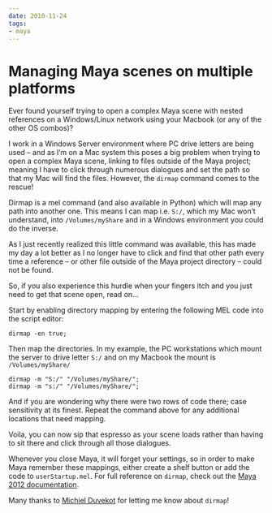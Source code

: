 ```yaml
---
date: 2010-11-24
tags:
- maya
---
```


# Managing Maya scenes on multiple platforms

Ever found yourself trying to open a complex Maya scene with nested references on a Windows/Linux network using your Macbook (or any of the other OS combos)?

<!-- more -->

I work in a Windows Server environment where PC drive letters are being used – and as I’m on a Mac system this poses a big problem when trying to open a complex Maya scene, linking to files outside of the Maya project; meaning I have to click through numerous dialogues and set the path so that my Mac will find the files. However, the `dirmap` command comes to the rescue!

Dirmap is a mel command (and also available in Python) which will map any path into another one. This means I can map i.e. `S:/`, which my Mac won’t understand, into `/Volumes/myShare` and in a Windows environment you could do the inverse.

As I just recently realized this little command was available, this has made my day a lot better as I no longer have to click and find that other path every time a reference – or other file outside of the Maya project directory – could not be found.

So, if you also experience this hurdle when your fingers itch and you just need to get that scene open, read on…

Start by enabling directory mapping by entering the following MEL code into the script editor:

    dirmap -en true;

Then map the directories. In my example, the PC workstations which mount the server to drive letter `S:/` and on my Macbook the mount is `/Volumes/myShare/`

    dirmap -m "S:/" "/Volumes/myShare/";
    dirmap -m "s:/" "/Volumes/myShare/";

And if you are wondering why there were two rows of code there; case sensitivity at its finest. Repeat the command above for any additional locations that need mapping.

Voila, you can now sip that espresso as your scene loads rather than having to sit there and click through all those dialogues.

Whenever you close Maya, it will forget your settings, so in order to make Maya remember these mappings, either create a shelf button or add the code to `userStartup.mel`. For full reference on `dirmap`, check out the [Maya 2012 documentation](http://download.autodesk.com/global/docs/maya2012/en_us/index.html).

Many thanks to [Michiel Duvekot](http://www.thnkr.com/) for letting me know about `dirmap`!